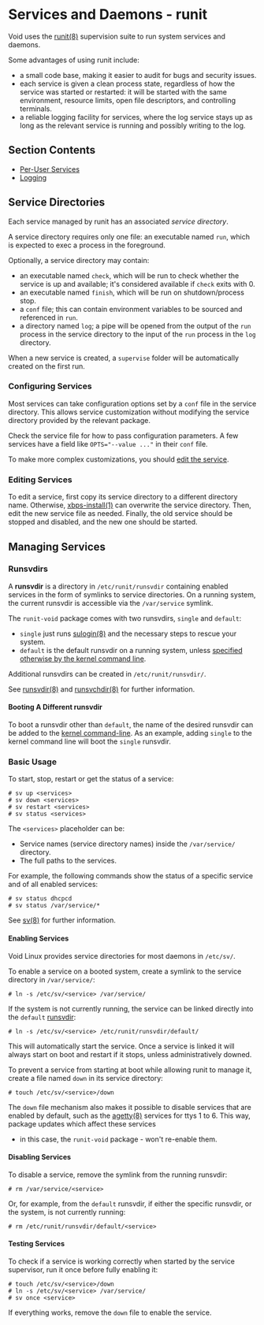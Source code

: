 # Services and Daemons - runit

Void uses the [runit(8)](https://man.voidlinux.org/runit.8) supervision suite to
run system services and daemons.

Some advantages of using runit include:

- a small code base, making it easier to audit for bugs and security issues.
- each service is given a clean process state, regardless of how the service was
   started or restarted: it will be started with the same environment, resource
   limits, open file descriptors, and controlling terminals.
- a reliable logging facility for services, where the log service stays up as
   long as the relevant service is running and possibly writing to the log.

## Section Contents

- [Per-User Services](./user-services.md)
- [Logging](./logging.md)

## Service Directories

Each service managed by runit has an associated *service directory*.

A service directory requires only one file: an executable named `run`, which is
expected to exec a process in the foreground.

Optionally, a service directory may contain:

- an executable named `check`, which will be run to check whether the service is
   up and available; it's considered available if `check` exits with 0.
- an executable named `finish`, which will be run on shutdown/process stop.
- a `conf` file; this can contain environment variables to be sourced and
   referenced in `run`.
- a directory named `log`; a pipe will be opened from the output of the `run`
   process in the service directory to the input of the `run` process in the
   `log` directory.

When a new service is created, a `supervise` folder will be automatically
created on the first run.

### Configuring Services

Most services can take configuration options set by a `conf` file in the service
directory. This allows service customization without modifying the service
directory provided by the relevant package.

Check the service file for how to pass configuration parameters. A few services
have a field like `OPTS="--value ..."` in their `conf` file.

To make more complex customizations, you should [edit the
service](#editing-services).

### Editing Services

To edit a service, first copy its service directory to a different directory
name. Otherwise, [xbps-install(1)](https://man.voidlinux.org/xbps-install.1) can
overwrite the service directory. Then, edit the new service file as needed.
Finally, the old service should be stopped and disabled, and the new one should
be started.

## Managing Services

### Runsvdirs

A **runsvdir** is a directory in `/etc/runit/runsvdir` containing enabled
services in the form of symlinks to service directories. On a running system,
the current runsvdir is accessible via the `/var/service` symlink.

The `runit-void` package comes with two runsvdirs, `single` and `default`:

- `single` just runs [sulogin(8)](https://man.voidlinux.org/sulogin.8) and the
   necessary steps to rescue your system.
- `default` is the default runsvdir on a running system, unless [specified
   otherwise by the kernel command line](#booting-a-different-runsvdir).

Additional runsvdirs can be created in `/etc/runit/runsvdir/`.

See [runsvdir(8)](https://man.voidlinux.org/runsvdir.8) and
[runsvchdir(8)](https://man.voidlinux.org/runsvchdir.8) for further information.

#### Booting A Different runsvdir

To boot a runsvdir other than `default`, the name of the desired runsvdir can be
added to the [kernel command-line](../kernel.md#cmdline). As an example, adding
`single` to the kernel command line will boot the `single` runsvdir.

### Basic Usage

To start, stop, restart or get the status of a service:

```
# sv up <services>
# sv down <services>
# sv restart <services>
# sv status <services>
```

The `<services>` placeholder can be:

- Service names (service directory names) inside the `/var/service/` directory.
- The full paths to the services.

For example, the following commands show the status of a specific service and of
all enabled services:

```
# sv status dhcpcd
# sv status /var/service/*
```

See [sv(8)](https://man.voidlinux.org/sv.8) for further information.

#### Enabling Services

Void Linux provides service directories for most daemons in `/etc/sv/`.

To enable a service on a booted system, create a symlink to the service
directory in `/var/service/`:

```
# ln -s /etc/sv/<service> /var/service/
```

If the system is not currently running, the service can be linked directly into
the `default` [runsvdir](#runsvdirs):

```
# ln -s /etc/sv/<service> /etc/runit/runsvdir/default/
```

This will automatically start the service. Once a service is linked it will
always start on boot and restart if it stops, unless administratively downed.

To prevent a service from starting at boot while allowing runit to manage it,
create a file named `down` in its service directory:

```
# touch /etc/sv/<service>/down
```

The `down` file mechanism also makes it possible to disable services that are
enabled by default, such as the [agetty(8)](https://man.voidlinux.org/agetty.8)
services for ttys 1 to 6. This way, package updates which affect these services
- in this case, the `runit-void` package - won't re-enable them.

#### Disabling Services

To disable a service, remove the symlink from the running runsvdir:

```
# rm /var/service/<service>
```

Or, for example, from the `default` runsvdir, if either the specific runsvdir,
or the system, is not currently running:

```
# rm /etc/runit/runsvdir/default/<service>
```

#### Testing Services

To check if a service is working correctly when started by the service
supervisor, run it once before fully enabling it:

```
# touch /etc/sv/<service>/down
# ln -s /etc/sv/<service> /var/service/
# sv once <service>
```

If everything works, remove the `down` file to enable the service.
